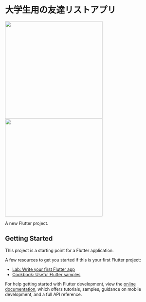 # 大学生用の友達リストアプリ

<img src="https://github.com/user-attachments/assets/e7a3798d-988d-488a-92f8-74055ce6738f" width="320">
<img src="https://github.com/user-attachments/assets/f0263e84-1c67-4ca5-a502-f573d0e56979" width="320">



A new Flutter project.

## Getting Started

This project is a starting point for a Flutter application.

A few resources to get you started if this is your first Flutter project:

- [Lab: Write your first Flutter app](https://docs.flutter.dev/get-started/codelab)
- [Cookbook: Useful Flutter samples](https://docs.flutter.dev/cookbook)

For help getting started with Flutter development, view the
[online documentation](https://docs.flutter.dev/), which offers tutorials,
samples, guidance on mobile development, and a full API reference.
